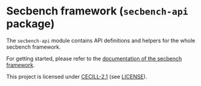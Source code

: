 # Secbench framework (`secbench-api` package)

The `secbench-api` module contains API definitions and helpers for the whole secbench framework.

For getting started, please refer to the [documentation of the secbench framework](https://secbench.fr).

This project is licensed under [CECILL-2.1](http://www.cecill.info/index.en.html) (see [LICENSE](./../../LICENSE)).
